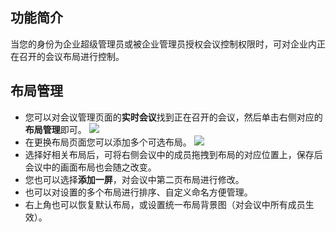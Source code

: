 ## 功能简介
当您的身份为企业超级管理员或被企业管理员授权会议控制权限时，可对企业内正在召开的会议布局进行控制。

## 布局管理
- 您可以对会议管理页面的**实时会议**找到正在召开的会议，然后单击右侧对应的**布局管理**即可。
![](https://qcloudimg.tencent-cloud.cn/raw/345d64d8a27ee6afd812fabef3368bfa.png)
- 在更换布局页面您可以添加多个可选布局。
![](https://qcloudimg.tencent-cloud.cn/raw/aec9487c98734b4a5666c0c5dc82a975.png)
- 选择好相关布局后，可将右侧会议中的成员拖拽到布局的对应位置上，保存后会议中的画面布局也会随之改变。
- 您也可以选择**添加一屏**，对会议中第二页布局进行修改。
- 也可以对设置的多个布局进行排序、自定义命名方便管理。
- 右上角也可以恢复默认布局，或设置统一布局背景图（对会议中所有成员生效）。
